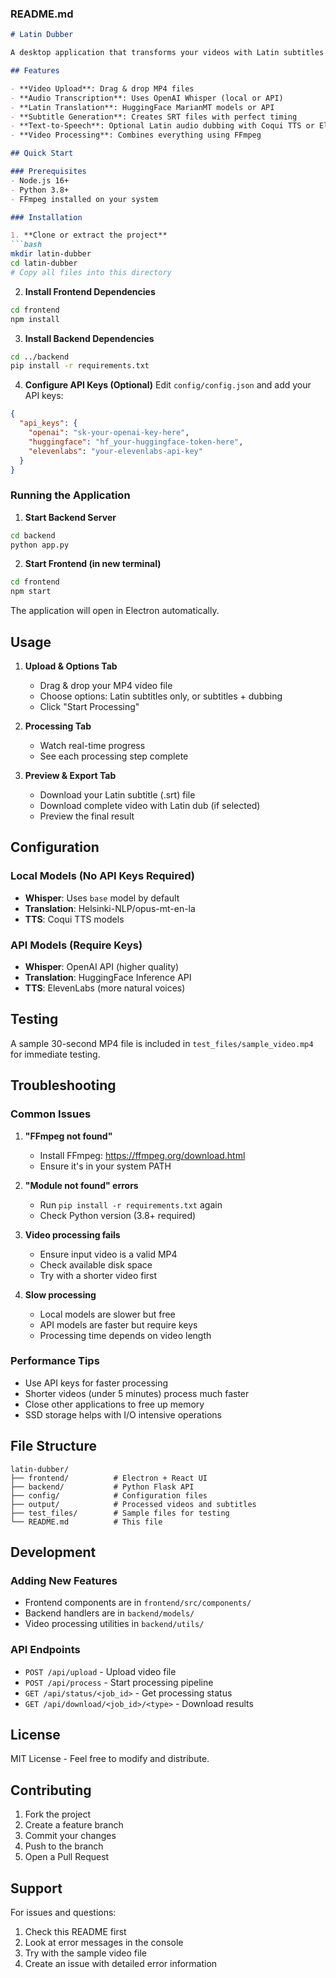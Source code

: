 ### README.md
```markdown
# Latin Dubber

A desktop application that transforms your videos with Latin subtitles and dubbing using AI.

## Features

- **Video Upload**: Drag & drop MP4 files
- **Audio Transcription**: Uses OpenAI Whisper (local or API)
- **Latin Translation**: HuggingFace MarianMT models or API
- **Subtitle Generation**: Creates SRT files with perfect timing
- **Text-to-Speech**: Optional Latin audio dubbing with Coqui TTS or ElevenLabs
- **Video Processing**: Combines everything using FFmpeg

## Quick Start

### Prerequisites
- Node.js 16+ 
- Python 3.8+
- FFmpeg installed on your system

### Installation

1. **Clone or extract the project**
```bash
mkdir latin-dubber
cd latin-dubber
# Copy all files into this directory
```

2. **Install Frontend Dependencies**
```bash
cd frontend
npm install
```

3. **Install Backend Dependencies**
```bash
cd ../backend
pip install -r requirements.txt
```

4. **Configure API Keys (Optional)**
Edit `config/config.json` and add your API keys:
```json
{
  "api_keys": {
    "openai": "sk-your-openai-key-here",
    "huggingface": "hf_your-huggingface-token-here",
    "elevenlabs": "your-elevenlabs-api-key"
  }
}
```

### Running the Application

1. **Start Backend Server**
```bash
cd backend
python app.py
```

2. **Start Frontend (in new terminal)**
```bash
cd frontend
npm start
```

The application will open in Electron automatically.

## Usage

1. **Upload & Options Tab**
   - Drag & drop your MP4 video file
   - Choose options: Latin subtitles only, or subtitles + dubbing
   - Click "Start Processing"

2. **Processing Tab**
   - Watch real-time progress
   - See each processing step complete

3. **Preview & Export Tab**
   - Download your Latin subtitle (.srt) file
   - Download complete video with Latin dub (if selected)
   - Preview the final result

## Configuration

### Local Models (No API Keys Required)
- **Whisper**: Uses `base` model by default
- **Translation**: Helsinki-NLP/opus-mt-en-la
- **TTS**: Coqui TTS models

### API Models (Require Keys)
- **Whisper**: OpenAI API (higher quality)
- **Translation**: HuggingFace Inference API
- **TTS**: ElevenLabs (more natural voices)

## Testing

A sample 30-second MP4 file is included in `test_files/sample_video.mp4` for immediate testing.

## Troubleshooting

### Common Issues

1. **"FFmpeg not found"**
   - Install FFmpeg: https://ffmpeg.org/download.html
   - Ensure it's in your system PATH

2. **"Module not found" errors**
   - Run `pip install -r requirements.txt` again
   - Check Python version (3.8+ required)

3. **Video processing fails**
   - Ensure input video is a valid MP4
   - Check available disk space
   - Try with a shorter video first

4. **Slow processing**
   - Local models are slower but free
   - API models are faster but require keys
   - Processing time depends on video length

### Performance Tips

- Use API keys for faster processing
- Shorter videos (under 5 minutes) process much faster
- Close other applications to free up memory
- SSD storage helps with I/O intensive operations

## File Structure

```
latin-dubber/
├── frontend/          # Electron + React UI
├── backend/           # Python Flask API
├── config/            # Configuration files
├── output/            # Processed videos and subtitles
├── test_files/        # Sample files for testing
└── README.md          # This file
```

## Development

### Adding New Features
- Frontend components are in `frontend/src/components/`
- Backend handlers are in `backend/models/`
- Video processing utilities in `backend/utils/`

### API Endpoints
- `POST /api/upload` - Upload video file
- `POST /api/process` - Start processing pipeline
- `GET /api/status/<job_id>` - Get processing status
- `GET /api/download/<job_id>/<type>` - Download results

## License

MIT License - Feel free to modify and distribute.

## Contributing

1. Fork the project
2. Create a feature branch
3. Commit your changes
4. Push to the branch
5. Open a Pull Request

## Support

For issues and questions:
1. Check this README first
2. Look at error messages in the console
3. Try with the sample video file
4. Create an issue with detailed error information
